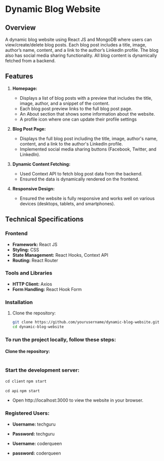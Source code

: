 




# Dynamic Blog Website

## Overview
A dynamic blog website using React JS and MongoDB where users can view/create/delete blog posts. Each blog post includes a title, image, author’s name, content, and a link to the author’s LinkedIn profile. The blog also has social media sharing functionality. All blog content is dynamically fetched from a backend.

## Features
1. **Homepage:**
   - Displays a list of blog posts with a preview that includes the title, image, author, and a snippet of the content.
   - Each blog post preview links to the full blog post page.
   - An About section that shows some information about the website.
   - A profile icon where one can update their profile settings
   
2. **Blog Post Page:**
   - Displays the full blog post including the title, image, author's name, content, and a link to the author's LinkedIn profile.
   - Implemented social media sharing buttons (Facebook, Twitter, and LinkedIn).
   
3. **Dynamic Content Fetching:**
   - Used Context API to fetch blog post data from the backend.
   - Ensured the data is dynamically rendered on the frontend.
   
4. **Responsive Design:**
   - Ensured the website is fully responsive and works well on various devices (desktops, tablets, and smartphones).

## Technical Specifications
### Frontend
- **Framework:** React JS
- **Styling:** CSS
- **State Management:** React Hooks, Context API
- **Routing:** React Router

### Tools and Libraries
- **HTTP Client:** Axios
- **Form Handling:** React Hook Form

### Installation
1. Clone the repository:
   ```bash
   git clone https://github.com/yourusername/dynamic-blog-website.git
   cd dynamic-blog-website


### To run the project locally, follow these steps:

#### Clone the repository:

```git clone https://github.com/trushashah14/BloggersUnited.git
```



### Start the development server:

`cd client`
`npm start`

`cd api`
`npm start`

- Open http://localhost:3000 to view the website in your browser.




### Registered Users:

- **Username:** techguru
- **Password:** techguru

- **Username:** coderqueen
- **password:** coderqueen